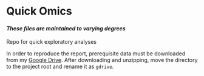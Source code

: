 <!---
Copyright 2020 Emir Turkes, UK DRI at UCL

Licensed under the Apache License, Version 2.0 (the "License");
you may not use this file except in compliance with the License.
You may obtain a copy of the License at

    http://www.apache.org/licenses/LICENSE-2.0

Unless required by applicable law or agreed to in writing, software
distributed under the License is distributed on an "AS IS" BASIS,
WITHOUT WARRANTIES OR CONDITIONS OF ANY KIND, either express or implied.
See the License for the specific language governing permissions and
limitations under the License.
-->

# Quick Omics
#### *These files are maintained to varying degrees*

Repo for quick exploratory analyses

In order to reproduce the report, prerequisite data must be downloaded from my [Google Drive](https://drive.google.com/drive/folders/1aTXAW5h82eDq4ajO1RzA4cU25L9Pq_Az?usp=sharing).
After downloading and unzipping, move the directory to the project root and rename it as `gdrive`.
